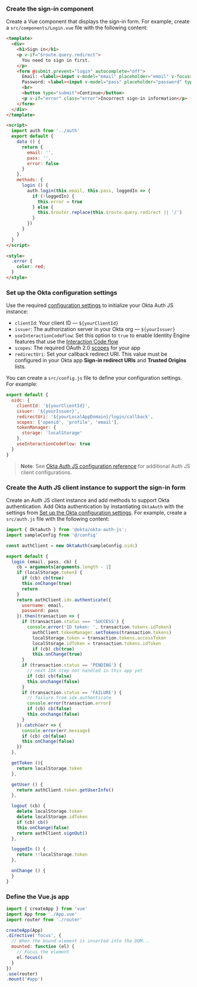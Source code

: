 ### Create the sign-in component

Create a Vue component that displays the sign-in form. For example, create a `src/components/Login.vue` file with the following content:

```html
<template>
  <div>
    <h1>Sign in</h1>
    <p v-if="$route.query.redirect">
      You need to sign in first.
    </p>
    <form @submit.prevent="login" autocomplete="off">
      Email: <label><input v-model="email" placeholder="email" v-focus></label><br><br>
      Password: <label><input v-model="pass" placeholder="password" type="password"></label><br>
      <br>
      <button type="submit">Continue</button>
      <p v-if="error" class="error">Incorrect sign-in information</p>
    </form>
  </div>
</template>

<script>
  import auth from '../auth'
  export default {
    data () {
      return {
        email: '',
        pass: '',
        error: false
      }
    },
    methods: {
      login () {
        auth.login(this.email, this.pass, loggedIn => {
          if (!loggedIn) {
            this.error = true
          } else {
            this.$router.replace(this.$route.query.redirect || '/')
          }
        })
      }
    }
  }
</script>

<style>
  .error {
    color: red;
  }
</style>
```

### Set up the Okta configuration settings

Use the required [configuration settings](#okta-org-app-integration-configuration-settings) to initialize your Okta Auth JS instance:

* `clientId`: Your client ID &mdash; `${yourClientId}`
* `issuer`: The authorization server in your Okta org &mdash; `${yourIssuer}`
* `useInteractionCodeFlow`: Set this option to `true` to enable Identity Engine features that use the [Interaction Code flow](/docs/concepts/interaction-code/#the-interaction-code-flow)
* `scopes`: The required OAuth 2.0 [scopes](/docs/reference/api/oidc/#scopes) for your app
* `redirectUri`: Set your callback redirect URI. This value must be configured in your Okta app **Sign-in redirect URIs** and **Trusted Origins** lists.

You can create a `src/config.js` file to define your configuration settings. For example:

```js
export default {
  oidc: {
    clientId: '${yourClientId}',
    issuer: '${yourIssuer}',
    redirectUri: '${yourLocalAppDomain}/login/callback',
    scopes: ['openid', 'profile', 'email'],
    tokenManager: {
      storage: 'localStorage'
    },
    useInteractionCodeFlow: true
  }
}
```

> **Note**: See [Okta Auth JS configuration reference](https://github.com/okta/okta-auth-js#configuration-reference) for additional Auth JS client configurations.

### Create the Auth JS client instance to support the sign-in form

Create an Auth JS client instance and add methods to support Okta authentication. Add Okta authentication by instantiating `OktaAuth` with the settings from [Set up the Okta configuration settings](#set-up-the-okta-configuration-settings). For example, create a `src/auth.js` file with the following content:

```js
import { OktaAuth } from '@okta/okta-auth-js';
import sampleConfig from '@/config'

const authClient = new OktaAuth(sampleConfig.oidc)

export default {
  login (email, pass, cb) {
    cb = arguments[arguments.length - 1]
    if (localStorage.token) {
      if (cb) cb(true)
      this.onChange(true)
      return
    }
    return authClient.idx.authenticate({
      username: email,
      password: pass
    }).then(transaction => {
      if (transaction.status === 'SUCCESS') {
        console.error('ID token: ', transaction.tokens.idToken)
          authClient.tokenManager.setTokens(transaction.tokens)
          localStorage.token = transaction.tokens.accessToken
          localStorage.idToken = transaction.tokens.idToken
          if (cb) cb(true)
          this.onChange(true)
      }
      if (transaction.status == 'PENDING') {
        // next IDX step not handled in this app yet
        if (cb) cb(false)
        this.onchange(false)
      }
      if (transaction.status == 'FAILURE') {
        // failure from idx.authenticate
        console.error(transaction.error)
        if (cb) cb(false)
        this.onchange(false)
      }
    }).catch(err => {
      console.error(err.message)
      if (cb) cb(false)
      this.onChange(false)
    })
  },

  getToken (){
    return localStorage.token
  },

  getUser () {
    return authClient.token.getUserInfo()
  },

  logout (cb) {
    delete localStorage.token
    delete localStorage.idToken
    if (cb) cb()
    this.onChange(false)
    return authClient.signOut()
  },

  loggedIn () {
    return !!localStorage.token
  },

  onChange () {
  }
}

```

### Define the Vue.js app

```js
import { createApp } from 'vue'
import App from './App.vue'
import router from './router'

createApp(App)
.directive('focus', {
  // When the bound element is inserted into the DOM...
  mounted: function (el) {
    // Focus the element
    el.focus()
  }
})
.use(router)
.mount('#app')
```


